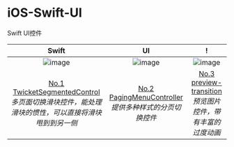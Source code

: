 # iOS-Swift-UI
Swift UI控件


|Swift|UI|!|
|:---:|:---:|:---:|
|![image](https://cloud.githubusercontent.com/assets/7887319/18714404/e77e7588-8015-11e6-939b-25f187a8b4d0.gif)|![image](https://raw.githubusercontent.com/wiki/kitasuke/PagingMenuController/images/demo2.gif)|![image](https://raw.githubusercontent.com/wiki/kitasuke/PagingMenuController/images/demo3.gif)|
|[No.1 TwicketSegmentedControl](https://github.com/twicketapp/TwicketSegmentedControl)<br>*多页面切换滑块控件，能处理滑块的惯性，可以直接将滑块甩到到另一侧*|[No.2 PagingMenuController](https://github.com/kitasuke/PagingMenuController)<br>*提供多种样式的分页切换控件*|[No.3 preview-transition](https://github.com/Ramotion/Preview-Transition)<br>*预览图片控件，带有丰富的过度动画*|



